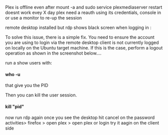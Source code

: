 Plex is offline even after mount -a and sudo service plexmediaserver restart doesnt work 
evey X day plex need a reauth using its credentials, console in or use a monitor to re-up the session

remote desktop installed but rdp shows black screen when logging in :

To solve this issue, there is a simple fix.  You need to ensure the account you are using to login via the remote 
desktop client is not currently logged on locally on the Ubuntu target machine. 
If this is the case, perform a logout operation as shown in the screenshot below….

run a show users with:
#### who -u

that give you the PID

Then you can kill the user session.

#### kill "pid"
now run rdp again
once you see the desktop hit cancel on the password
activities> firefox > open plex > open plex or login
try it aagin on the client side
